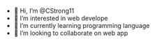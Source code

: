 - 👋 Hi, I’m @CStrong11
- 👀 I’m interested in web develope
- 🌱 I’m currently learning programming language
- 💞️ I’m looking to collaborate on web app

<!---
CStrong11/CStrong11 is a ✨ special ✨ repository because its `README.md` (this file) appears on your GitHub profile.
You can click the Preview link to take a look at your changes.
--->
